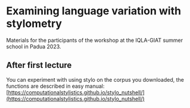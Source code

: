 # Examining language variation with stylometry
Materials for the participants of the workshop at the IQLA-GIAT summer school in Padua 2023.

## After first lecture
You can experiment with using stylo on the corpus you downloaded, the functions are described in easy manual: [https://computationalstylistics.github.io/stylo_nutshell/](https://computationalstylistics.github.io/stylo_nutshell/)
